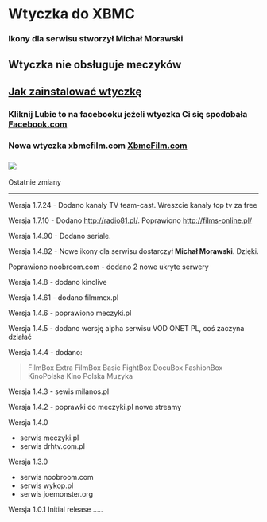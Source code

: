 # Wtyczka do XBMC #

### Ikony dla serwisu stworzył Michał Morawski ###

## Wtyczka nie obsługuje meczyków ##

## [Jak zainstalować wtyczkę](http://code.google.com/p/xbmc-films-pl/wiki/JakZainstalowacWtyczke) ##

### Kliknij Lubie to na facebooku jeżeli wtyczka Ci się spodobała [Facebook.com](https://www.facebook.com/xbmcpl) ###

### Nowa wtyczka xbmcfilm.com [XbmcFilm.com](http://xbmcfilm.com) ###


### [![](https://www.paypalobjects.com/pl_PL/PL/i/btn/btn_donate_LG.gif)](https://www.paypal.com/cgi-bin/webscr?cmd=_donations&business=mrknow%40interia%2epl&lc=PL&item_name=Mrknow&currency_code=PLN&bn=PP%2dDonationsBF%3abtn_donate_LG%2egif%3aNonHosted) ###

Ostatnie zmiany

---

Wersja 1.7.24  - Dodano kanały TV team-cast. Wreszcie kanały top tv za free

Wersja 1.7.10  - Dodano http://radio81.pl/. Poprawiono http://films-online.pl/

Wersja 1.4.90  - Dodano seriale.

Wersja 1.4.82  - Nowe ikony dla serwisu dostarczył **Michał Morawski**. Dzięki.

Poprawiono noobroom.com - dodano 2 nowe ukryte serwery


Wersja 1.4.8  - dodano kinolive

Wersja 1.4.61 - dodano filmmex.pl

Wersja 1.4.6 - poprawiono meczyki.pl

Wersja 1.4.5 - dodano wersję alpha serwisu VOD ONET PL, coś zaczyna działać

Wersja 1.4.4 - dodano:
> FilmBox Extra
> FilmBox Basic
> FightBox
> DocuBox
> FashionBox
> KinoPolska
> Kino Polska Muzyka


Wersja 1.4.3 - sewis milanos.pl

Wersja 1.4.2 - poprawki do meczyki.pl nowe streamy

Wersja 1.4.0
- serwis meczyki.pl
- serwis drhtv.com.pl

Wersja 1.3.0
- serwis noobroom.com
- serwis wykop.pl
- serwis joemonster.org


Wersja 1.0.1
Initial release
.....






